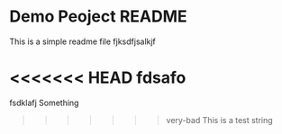 # Demo Peoject README

This is a simple readme file
fjksdfjsalkjf	

<<<<<<< HEAD
fdsafo
=======
fsdklafj
Something
>>>>>>> very-bad
This is a test string
